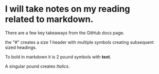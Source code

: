 # I will take notes on my reading related to markdown.

There are a few key takeaways from the GitHub docs page. 

the "#" creates a size 1 header with multiple symbols creating subsequent sized headings.

To bold in markdown it is 2 pound symbols with **text**.

A singular pound creates *Italics*.

